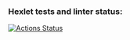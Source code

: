 ### Hexlet tests and linter status:
[![Actions Status](https://github.com/arctikbear/php-project-lvl1/workflows/hexlet-check/badge.svg)](https://github.com/arctikbear/php-project-lvl1/actions)